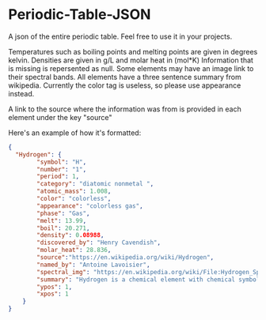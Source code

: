 # Periodic-Table-JSON
A json of the entire periodic table. Feel free to use it in your projects.


Temperatures such as boiling points and melting points are given in degrees kelvin.
Densities are given in g/L and molar heat in (mol*K)
Information that is missing is repersented as null. Some elements may have an image link to their spectral bands.
All elements have a three sentence summary from wikipedia. Currently the color tag is useless, so please use appearance instead.

A link to the source where the information was from is provided in each element under the key "source"

Here's an example of how it's formatted:
```json
{
  "Hydrogen": {
		"symbol": "H",
		"number": "1",
		"period": 1,
		"category": "diatomic nonmetal ",
		"atomic_mass": 1.008,
		"color": "colorless",
		"appearance": "colorless gas",
		"phase": "Gas",
		"melt": 13.99,
		"boil": 20.271,
		"density": 0.08988,
		"discovered_by": "Henry Cavendish",
		"molar_heat": 28.836,
		"source":"https://en.wikipedia.org/wiki/Hydrogen",
		"named_by": "Antoine Lavoisier",
		"spectral_img": "https://en.wikipedia.org/wiki/File:Hydrogen_Spectra.jpg",
		"summary": "Hydrogen is a chemical element with chemical symbol H and atomic number 1. With an atomic weight of 1.00794 u, hydrogen is the lightest element on the periodic table. Its monatomic form (H) is the most abundant chemical substance in the Universe, constituting roughly 75% of all baryonic mass.",
		"ypos": 1,
		"xpos": 1
	}
}
```

